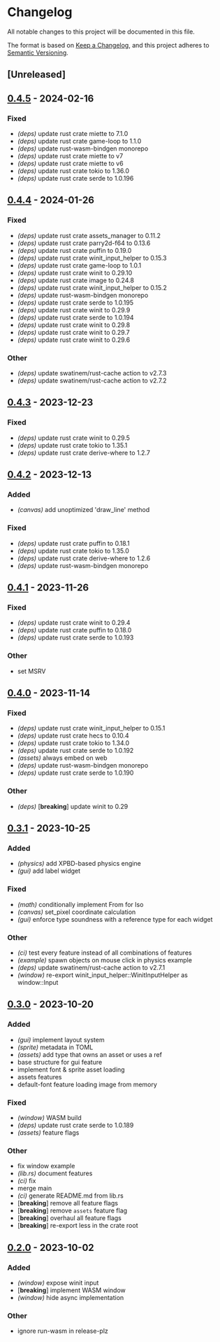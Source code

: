 # Changelog
All notable changes to this project will be documented in this file.

The format is based on [Keep a Changelog](https://keepachangelog.com/en/1.0.0/),
and this project adheres to [Semantic Versioning](https://semver.org/spec/v2.0.0.html).

## [Unreleased]

## [0.4.5](https://github.com/tversteeg/pixel-game-lib/compare/pixel-game-lib-v0.4.4...pixel-game-lib-v0.4.5) - 2024-02-16

### Fixed
- *(deps)* update rust crate miette to 7.1.0
- *(deps)* update rust crate game-loop to 1.1.0
- *(deps)* update rust-wasm-bindgen monorepo
- *(deps)* update rust crate miette to v7
- *(deps)* update rust crate miette to v6
- *(deps)* update rust crate tokio to 1.36.0
- *(deps)* update rust crate serde to 1.0.196

## [0.4.4](https://github.com/tversteeg/pixel-game-lib/compare/pixel-game-lib-v0.4.3...pixel-game-lib-v0.4.4) - 2024-01-26

### Fixed
- *(deps)* update rust crate assets_manager to 0.11.2
- *(deps)* update rust crate parry2d-f64 to 0.13.6
- *(deps)* update rust crate puffin to 0.19.0
- *(deps)* update rust crate winit_input_helper to 0.15.3
- *(deps)* update rust crate game-loop to 1.0.1
- *(deps)* update rust crate winit to 0.29.10
- *(deps)* update rust crate image to 0.24.8
- *(deps)* update rust crate winit_input_helper to 0.15.2
- *(deps)* update rust-wasm-bindgen monorepo
- *(deps)* update rust crate serde to 1.0.195
- *(deps)* update rust crate winit to 0.29.9
- *(deps)* update rust crate serde to 1.0.194
- *(deps)* update rust crate winit to 0.29.8
- *(deps)* update rust crate winit to 0.29.7
- *(deps)* update rust crate winit to 0.29.6

### Other
- *(deps)* update swatinem/rust-cache action to v2.7.3
- *(deps)* update swatinem/rust-cache action to v2.7.2

## [0.4.3](https://github.com/tversteeg/pixel-game-lib/compare/pixel-game-lib-v0.4.2...pixel-game-lib-v0.4.3) - 2023-12-23

### Fixed
- *(deps)* update rust crate winit to 0.29.5
- *(deps)* update rust crate tokio to 1.35.1
- *(deps)* update rust crate derive-where to 1.2.7

## [0.4.2](https://github.com/tversteeg/pixel-game-lib/compare/pixel-game-lib-v0.4.1...pixel-game-lib-v0.4.2) - 2023-12-13

### Added
- *(canvas)* add unoptimized 'draw_line' method

### Fixed
- *(deps)* update rust crate puffin to 0.18.1
- *(deps)* update rust crate tokio to 1.35.0
- *(deps)* update rust crate derive-where to 1.2.6
- *(deps)* update rust-wasm-bindgen monorepo

## [0.4.1](https://github.com/tversteeg/pixel-game-lib/compare/pixel-game-lib-v0.4.0...pixel-game-lib-v0.4.1) - 2023-11-26

### Fixed
- *(deps)* update rust crate winit to 0.29.4
- *(deps)* update rust crate puffin to 0.18.0
- *(deps)* update rust crate serde to 1.0.193

### Other
- set MSRV

## [0.4.0](https://github.com/tversteeg/pixel-game-lib/compare/pixel-game-lib-v0.3.1...pixel-game-lib-v0.4.0) - 2023-11-14

### Fixed
- *(deps)* update rust crate winit_input_helper to 0.15.1
- *(deps)* update rust crate hecs to 0.10.4
- *(deps)* update rust crate tokio to 1.34.0
- *(deps)* update rust crate serde to 1.0.192
- *(assets)* always embed on web
- *(deps)* update rust-wasm-bindgen monorepo
- *(deps)* update rust crate serde to 1.0.190

### Other
- *(deps)* [**breaking**] update winit to 0.29

## [0.3.1](https://github.com/tversteeg/pixel-game-lib/compare/pixel-game-lib-v0.3.0...pixel-game-lib-v0.3.1) - 2023-10-25

### Added
- *(physics)* add XPBD-based physics engine
- *(gui)* add label widget

### Fixed
- *(math)* conditionally implement From<Isometry2> for Iso
- *(canvas)* set_pixel coordinate calculation
- *(gui)* enforce type soundness with a reference type for each widget

### Other
- *(ci)* test every feature instead of all combinations of features
- *(example)* spawn objects on mouse click in physics example
- *(deps)* update swatinem/rust-cache action to v2.7.1
- *(window)* re-export winit_input_helper::WinitInputHelper as window::Input

## [0.3.0](https://github.com/tversteeg/pixel-game-lib/compare/pixel-game-lib-v0.2.0...pixel-game-lib-v0.3.0) - 2023-10-20

### Added
- *(gui)* implement layout system
- *(sprite)* metadata in TOML
- *(assets)* add type that owns an asset or uses a ref
- base structure for gui feature
- implement font & sprite asset loading
- assets features
- default-font feature loading image from memory

### Fixed
- *(window)* WASM build
- *(deps)* update rust crate serde to 1.0.189
- *(assets)* feature flags

### Other
- fix window example
- *(lib.rs)* document features
- *(ci)* fix
- merge main
- *(ci)* generate README.md from lib.rs
- [**breaking**] remove all feature flags
- [**breaking**] remove `assets` feature flag
- [**breaking**] overhaul all feature flags
- [**breaking**] re-export less in the crate root

## [0.2.0](https://github.com/tversteeg/pixel-game-lib/compare/pixel-game-lib-v0.1.0...pixel-game-lib-v0.2.0) - 2023-10-02

### Added
- *(window)* expose winit input
- [**breaking**] implement WASM window
- *(window)* hide async implementation

### Other
- ignore run-wasm in release-plz
